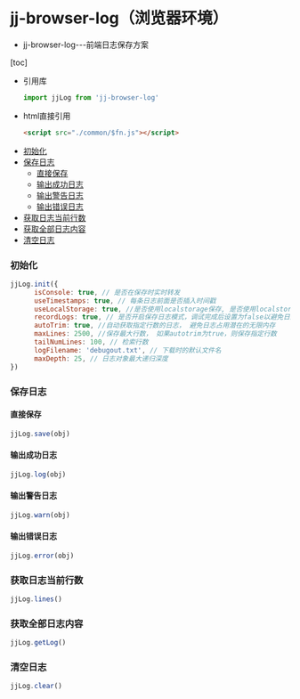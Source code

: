 # jj-browser-log（浏览器环境）
- jj-browser-log---前端日志保存方案

[toc]

- 引用库
    ```js
    import jjLog from 'jj-browser-log'
    ```
- html直接引用
    ```html
    <script src="./common/$fn.js"></script>
    ```
<!-- START doctoc generated TOC please keep comment here to allow auto update -->
<!-- DON'T EDIT THIS SECTION, INSTEAD RE-RUN doctoc TO UPDATE -->
<!-- END doctoc generated TOC please keep comment here to allow auto update -->

- [初始化](#%E5%88%9D%E5%A7%8B%E5%8C%96)
- [保存日志](#%E4%BF%9D%E5%AD%98%E6%97%A5%E5%BF%97)
  - [直接保存](#%E7%9B%B4%E6%8E%A5%E4%BF%9D%E5%AD%98)
  - [输出成功日志](#%E8%BE%93%E5%87%BA%E6%88%90%E5%8A%9F%E6%97%A5%E5%BF%97)
  - [输出警告日志](#%E8%BE%93%E5%87%BA%E8%AD%A6%E5%91%8A%E6%97%A5%E5%BF%97)
  - [输出错误日志](#%E8%BE%93%E5%87%BA%E9%94%99%E8%AF%AF%E6%97%A5%E5%BF%97)
- [获取日志当前行数](#%E8%8E%B7%E5%8F%96%E6%97%A5%E5%BF%97%E5%BD%93%E5%89%8D%E8%A1%8C%E6%95%B0)
- [获取全部日志内容](#%E8%8E%B7%E5%8F%96%E5%85%A8%E9%83%A8%E6%97%A5%E5%BF%97%E5%86%85%E5%AE%B9)
- [清空日志](#%E6%B8%85%E7%A9%BA%E6%97%A5%E5%BF%97)

<!-- END doctoc generated TOC please keep comment here to allow auto update -->

### 初始化
```js
jjLog.init({
      isConsole: true, // 是否在保存时实时转发
      useTimestamps: true, // 每条日志前面是否插入时间戳
      useLocalStorage: true, //是否使用localstorage保存, 是否使用localstorage存储
      recordLogs: true, // 是否开启保存日志模式，调试完成后设置为false以避免日志占用内存
      autoTrim: true, //自动获取指定行数的日志， 避免日志占用潜在的无限内存
      maxLines: 2500, //保存最大行数， 如果autotrim为true，则保存指定行数
      tailNumLines: 100, // 检索行数
      logFilename: 'debugout.txt', // 下载时的默认文件名
      maxDepth: 25, // 日志对象最大递归深度
})
```
### 保存日志
####  直接保存
```js
jjLog.save(obj)
```
#### 输出成功日志
```js
jjLog.log(obj)
```
#### 输出警告日志
```js
jjLog.warn(obj)
```
#### 输出错误日志
```js
jjLog.error(obj)
```
### 获取日志当前行数
```js
jjLog.lines()
```
### 获取全部日志内容
```js
jjLog.getLog()
```
### 清空日志
```js
jjLog.clear()
```
